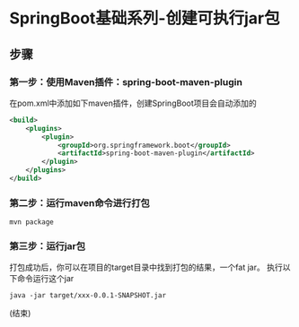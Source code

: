# SpringBoot基础系列-创建可执行jar包
## 步骤
### 第一步：使用Maven插件：spring-boot-maven-plugin
在pom.xml中添加如下maven插件，创建SpringBoot项目会自动添加的
```xml
<build>
	<plugins>
		<plugin>
			<groupId>org.springframework.boot</groupId>
			<artifactId>spring-boot-maven-plugin</artifactId>
		</plugin>
	</plugins>
</build>
```
### 第二步：运行maven命令进行打包
```youtrack
mvn package
```
### 第三步：运行jar包
打包成功后，你可以在项目的target目录中找到打包的结果，一个fat jar。
执行以下命令运行这个jar
```youtrack
java -jar target/xxx-0.0.1-SNAPSHOT.jar
```
(结束)